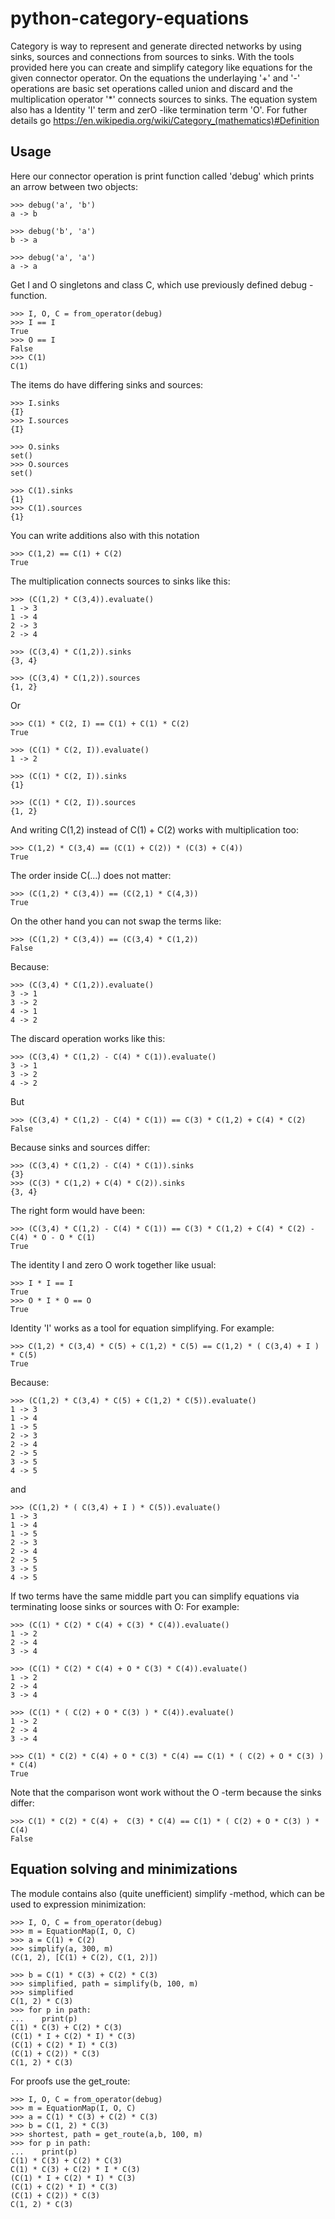 
# python-category-equations

Category is way to represent and generate directed networks by using sinks, 
sources and connections from sources to sinks. With the tools provided here you can
create and simplify category like equations for the given connector operator.
On the equations the underlaying '+' and '-' operations are basic set operations
called union and discard  and the multiplication operator '*' connects sources to sinks.
The equation system also has a Identity 'I' term and zerO -like termination term 'O'.
For futher details go https://en.wikipedia.org/wiki/Category_(mathematics)#Definition

## Usage


Here our connector operation is print function called 'debug' which
prints an arrow between two objects:

    >>> debug('a', 'b')
    a -> b

    >>> debug('b', 'a')
    b -> a

    >>> debug('a', 'a')
    a -> a

Get I and O singletons and class C, which use previously defined debug -function.

    >>> I, O, C = from_operator(debug)
    >>> I == I
    True
    >>> O == I
    False
    >>> C(1)
    C(1)

The items do have differing sinks and sources:

    >>> I.sinks
    {I}
    >>> I.sources
    {I}

    >>> O.sinks
    set()
    >>> O.sources
    set()

    >>> C(1).sinks
    {1}
    >>> C(1).sources
    {1}


You can write additions also with this notation

    >>> C(1,2) == C(1) + C(2)
    True


The multiplication connects sources to sinks like this:

    >>> (C(1,2) * C(3,4)).evaluate()
    1 -> 3
    1 -> 4
    2 -> 3
    2 -> 4

    >>> (C(3,4) * C(1,2)).sinks
    {3, 4}

    >>> (C(3,4) * C(1,2)).sources
    {1, 2}

Or

    >>> C(1) * C(2, I) == C(1) + C(1) * C(2)
    True

    >>> (C(1) * C(2, I)).evaluate()
    1 -> 2

    >>> (C(1) * C(2, I)).sinks
    {1}

    >>> (C(1) * C(2, I)).sources
    {1, 2}

And writing C(1,2) instead of C(1) + C(2) works with multiplication too:

    >>> C(1,2) * C(3,4) == (C(1) + C(2)) * (C(3) + C(4))
    True

The order inside C(...) does not matter:

    >>> (C(1,2) * C(3,4)) == (C(2,1) * C(4,3))
    True

On the other hand you can not swap the terms like:

    >>> (C(1,2) * C(3,4)) == (C(3,4) * C(1,2))
    False

Because:

    >>> (C(3,4) * C(1,2)).evaluate()
    3 -> 1
    3 -> 2
    4 -> 1
    4 -> 2

The discard operation works like this:

    >>> (C(3,4) * C(1,2) - C(4) * C(1)).evaluate()
    3 -> 1
    3 -> 2
    4 -> 2

But

    >>> (C(3,4) * C(1,2) - C(4) * C(1)) == C(3) * C(1,2) + C(4) * C(2)
    False

Because sinks and sources differ:

    >>> (C(3,4) * C(1,2) - C(4) * C(1)).sinks
    {3}
    >>> (C(3) * C(1,2) + C(4) * C(2)).sinks
    {3, 4}

The right form would have been:

    >>> (C(3,4) * C(1,2) - C(4) * C(1)) == C(3) * C(1,2) + C(4) * C(2) - C(4) * O - O * C(1)
    True


The identity I and zero O work together like usual:

    >>> I * I == I
    True
    >>> O * I * O == O
    True


Identity 'I' works as a tool for equation simplifying.
For example:

    >>> C(1,2) * C(3,4) * C(5) + C(1,2) * C(5) == C(1,2) * ( C(3,4) + I ) * C(5)
    True

Because:

    >>> (C(1,2) * C(3,4) * C(5) + C(1,2) * C(5)).evaluate()
    1 -> 3
    1 -> 4
    1 -> 5
    2 -> 3
    2 -> 4
    2 -> 5
    3 -> 5
    4 -> 5

and

    >>> (C(1,2) * ( C(3,4) + I ) * C(5)).evaluate()
    1 -> 3
    1 -> 4
    1 -> 5
    2 -> 3
    2 -> 4
    2 -> 5
    3 -> 5
    4 -> 5

If two terms have the same middle part you can simplify equations
via terminating loose sinks or sources with O:
For example:

    >>> (C(1) * C(2) * C(4) + C(3) * C(4)).evaluate()
    1 -> 2
    2 -> 4
    3 -> 4

    >>> (C(1) * C(2) * C(4) + O * C(3) * C(4)).evaluate()
    1 -> 2
    2 -> 4
    3 -> 4

    >>> (C(1) * ( C(2) + O * C(3) ) * C(4)).evaluate()
    1 -> 2
    2 -> 4
    3 -> 4

    >>> C(1) * C(2) * C(4) + O * C(3) * C(4) == C(1) * ( C(2) + O * C(3) ) * C(4)
    True


Note that the comparison wont work without the O -term because the sinks differ:

    >>> C(1) * C(2) * C(4) +  C(3) * C(4) == C(1) * ( C(2) + O * C(3) ) * C(4)
    False

## Equation solving and minimizations

The module contains also (quite unefficient) simplify -method, which can be used to expression minimization:

    >>> I, O, C = from_operator(debug)
    >>> m = EquationMap(I, O, C)
    >>> a = C(1) + C(2)
    >>> simplify(a, 300, m)
    (C(1, 2), [C(1) + C(2), C(1, 2)])

    >>> b = C(1) * C(3) + C(2) * C(3)
    >>> simplified, path = simplify(b, 100, m)
    >>> simplified
    C(1, 2) * C(3)
    >>> for p in path:
    ...    print(p)
    C(1) * C(3) + C(2) * C(3)
    (C(1) * I + C(2) * I) * C(3)
    (C(1) + C(2) * I) * C(3)
    (C(1) + C(2)) * C(3)
    C(1, 2) * C(3)


For proofs use the get_route:

    >>> I, O, C = from_operator(debug)
    >>> m = EquationMap(I, O, C)
    >>> a = C(1) * C(3) + C(2) * C(3)
    >>> b = C(1, 2) * C(3)
    >>> shortest, path = get_route(a,b, 100, m)
    >>> for p in path:
    ...    print(p)
    C(1) * C(3) + C(2) * C(3)
    C(1) * C(3) + C(2) * I * C(3)
    (C(1) * I + C(2) * I) * C(3)
    (C(1) + C(2) * I) * C(3)
    (C(1) + C(2)) * C(3)
    C(1, 2) * C(3)


    